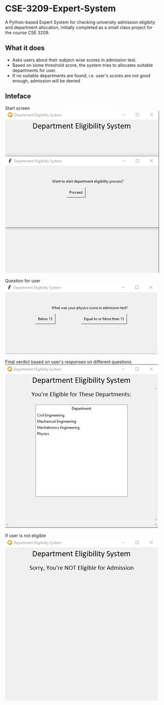 # CSE-3209-Expert-System

A Python-based Expert System for checking university admission eligibity and department allocation, initially completed as a small class project for the course CSE 3209. 

## What it does
- Asks users about their subject-wise scores in admission test.
- Based on some threshold score, the system tries to allocates suitable departments for user.
- If no suitable departments are found, i.e. user's scores are not good enough, admission will be denied

## Inteface
Start screen  
![Start screen](UI/Start.jpg)  

Question for user   
![Physics question](UI/physics.jpg)  

Final verdict based on user's responses on different questions  
![Final verdict](UI/dept-condition.jpg)  

If user is not eligible  
![Not eligible](UI/not-eligible.jpg)  